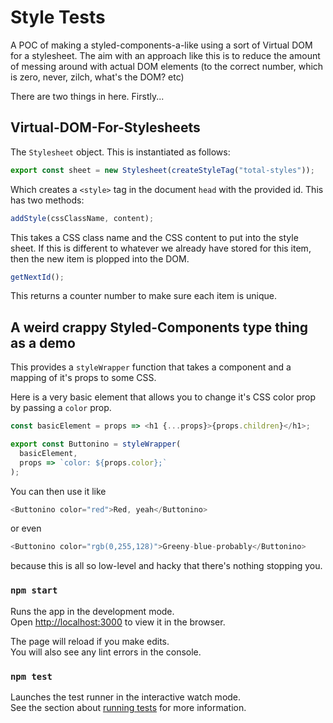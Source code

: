 # Style Tests

A POC of making a styled-components-a-like using a sort of Virtual DOM for a stylesheet. The aim with an approach like this is to reduce the amount of messing around with actual DOM elements (to the correct number, which is zero, never, zilch, what's the DOM? etc)

There are two things in here. Firstly...

## Virtual-DOM-For-Stylesheets

The `Stylesheet` object. This is instantiated as follows:

```javascript
export const sheet = new Stylesheet(createStyleTag("total-styles"));
```

Which creates a `<style>` tag in the document `head` with the provided id. This has two methods:

```javascript
addStyle(cssClassName, content);
```

This takes a CSS class name and the CSS content to put into the style sheet. If this is different to whatever we already have stored for this item, then the new item is plopped into the DOM.

```javascript
getNextId();
```

This returns a counter number to make sure each item is unique.

## A weird crappy Styled-Components type thing as a demo

This provides a `styleWrapper` function that takes a component and a mapping of it's props to some CSS.

Here is a very basic element that allows you to change it's CSS color prop by passing a `color` prop.

```javascript
const basicElement = props => <h1 {...props}>{props.children}</h1>;

export const Buttonino = styleWrapper(
  basicElement,
  props => `color: ${props.color};`
);
```

You can then use it like

```javascript
<Buttonino color="red">Red, yeah</Buttonino>
```

or even

```javascript
<Buttonino color="rgb(0,255,128)">Greeny-blue-probably</Buttonino>
```

because this is all so low-level and hacky that there's nothing stopping you.

### `npm start`

Runs the app in the development mode.<br>
Open [http://localhost:3000](http://localhost:3000) to view it in the browser.

The page will reload if you make edits.<br>
You will also see any lint errors in the console.

### `npm test`

Launches the test runner in the interactive watch mode.<br>
See the section about [running tests](https://facebook.github.io/create-react-app/docs/running-tests) for more information.
